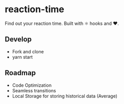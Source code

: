 # reaction-time

Find out your reaction time. Built with ⚛️ hooks and ❤️.

## Develop

- Fork and clone
- yarn start

## Roadmap

- Code Optimization
- Seamless transitions
- Local Storage for storing historical data (Average)
